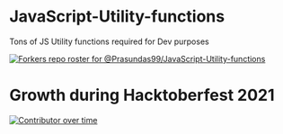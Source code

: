 # JavaScript-Utility-functions
Tons of JS Utility functions required for Dev purposes 

[![Forkers repo roster for @Prasundas99/JavaScript-Utility-functions](https://reporoster.com/forks/Prasundas99/JavaScript-Utility-functions)](https://github.com/Prasundas99/JavaScript-Utility-functions/network/members)

# Growth during **Hacktoberfest 2021**

[![Contributor over time](https://contributor-overtime-api.apiseven.com/contributors-svg?chart=contributorOverTime&repo=Prasundas99/JavaScript-Utility-functions)](https://www.apiseven.com/en/contributor-graph?chart=contributorOverTime&repo=Prasundas99/JavaScript-Utility-functions)
